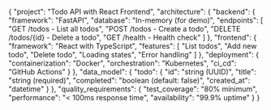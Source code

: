 {
  "project": "Todo API with React Frontend",
  "architecture": {
    "backend": {
      "framework": "FastAPI",
      "database": "In-memory (for demo)",
      "endpoints": [
        "GET /todos - List all todos",
        "POST /todos - Create a todo",
        "DELETE /todos/{id} - Delete a todo",
        "GET /health - Health check"
      ]
    },
    "frontend": {
      "framework": "React with TypeScript",
      "features": [
        "List todos",
        "Add new todo",
        "Delete todo",
        "Loading states",
        "Error handling"
      ]
    },
    "deployment": {
      "containerization": "Docker",
      "orchestration": "Kubernetes",
      "ci_cd": "GitHub Actions"
    }
  },
  "data_model": {
    "todo": {
      "id": "string (UUID)",
      "title": "string (required)",
      "completed": "boolean (default: false)",
      "created_at": "datetime"
    }
  },
  "quality_requirements": {
    "test_coverage": "80% minimum",
    "performance": "< 100ms response time",
    "availability": "99.9% uptime"
  }
}